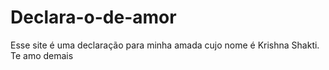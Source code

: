# Declara-o-de-amor
Esse site é uma declaração para minha amada cujo nome é Krishna Shakti. Te amo demais
